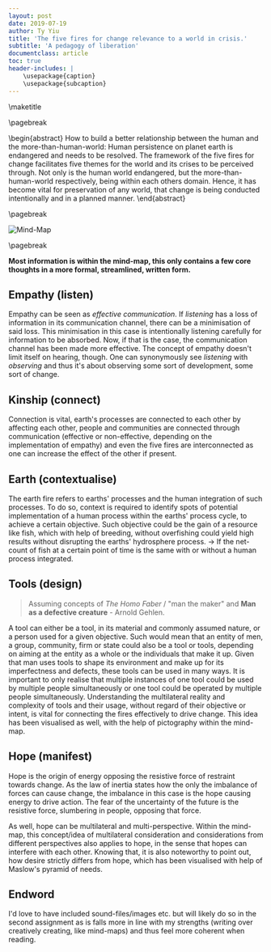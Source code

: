 ```yaml
---
layout: post
date: 2019-07-19
author: Ty Yiu
title: 'The five fires for change relevance to a world in crisis.'
subtitle: 'A pedagogy of liberation' 
documentclass: article
toc: true
header-includes: |
    \usepackage{caption}
    \usepackage{subcaption}
---
```


\maketitle


\pagebreak

\begin{abstract}
How to build a better relationship between the human and the
more-than-human-world: Human persistence on planet earth is endangered and needs
to be resolved. The framework of the five fires for change 
facilitates five themes for the world and its crises to be perceived through.
Not only is the human world endangered, but the more-than-human-world
respectively, being within each others domain. Hence, it has become vital for
preservation of any world, that change is being conducted intentionally and
in a planned manner. 
\end{abstract}

\pagebreak

![Mind-Map](./IMG_0263.PNG)

\pagebreak

**Most information is within the mind-map, this only contains a few core
thoughts in a more formal, streamlined, written form.**

## Empathy (listen)
Empathy can be seen as *effective communication*. If *listening* has a loss of
information in its communication channel, there can be a minimisation of said
loss. This minimisation in this case is intentionally listening carefully for
information to be absorbed.  Now, if that is the case, the communication channel
has been made more effective. The concept of empathy doesn't limit itself on
hearing, though. One can synonymously see *listening* with *observing* and thus
it's about observing some sort of development, some sort of change.

## Kinship (connect)
Connection is vital, earth's processes are connected to each other by affecting
each other, people and communities are connected through communication
(effective or non-effective, depending on the implementation of empathy) and
even the five fires are interconnected as one can increase the effect of the
other if present.

## Earth (contextualise)
The earth fire refers to earths' processes and the human integration of such
processes. To do so, context is required to identify spots of potential
implementation of a human process within the earths' process cycle, to achieve a
certain objective. Such objective could be the gain of a resource like fish,
which with help of breeding, without overfishing could yield high results
without disrupting the earths' hydrosphere process. -> If the net-count of fish
at a certain point of time is the same with or without a human process
integrated.

## Tools (design)

> Assuming concepts of *The Homo Faber* / "man the maker" and **Man as a
> defective creature** - Arnold Gehlen.

A tool can either be a tool, in its material and commonly assumed nature, or a
person used for a given objective. Such would mean that an entity of men, a
group, community, firm or state could also be a tool or tools, depending on
aiming at the entity as a whole or the individuals that make it up.
Given that man uses tools to shape its environment and make up for its
imperfectness and defects, these tools can be used in many ways. It is important
to only realise that multiple instances of one tool could be used by multiple
people simultaneously or one tool could be operated by multiple people
simultaneously. Understanding the multilateral reality and complexity of tools
and their usage, without regard of their objective or intent, is vital for
connecting the fires effectively to drive change. This idea has been visualised
as well, with the help of pictography within the mind-map.

## Hope (manifest)
Hope is the origin of energy opposing the resistive force of restraint towards
change. As the law of inertia states how the only the imbalance of forces can
cause change, the imbalance in this case is the hope causing energy to drive
action. The fear of the uncertainty of the future is the resistive force,
slumbering in people, opposing that force. 

As well, hope can be multilateral and multi-perspective. Within the mind-map,
this concept/idea of multilateral consideration and considerations from
different perspectives also applies to hope, in the sense that hopes can
interfere with each other. Knowing that, it is also noteworthy to point out, how
desire strictly differs from hope, which has been visualised with help of
Maslow's pyramid of needs. 

## Endword
I'd love to have included sound-files/images etc. but will likely do so in the
second assignment as is falls more in line with my strengths (writing over
creatively creating, like mind-maps) and thus feel more coherent when reading.



